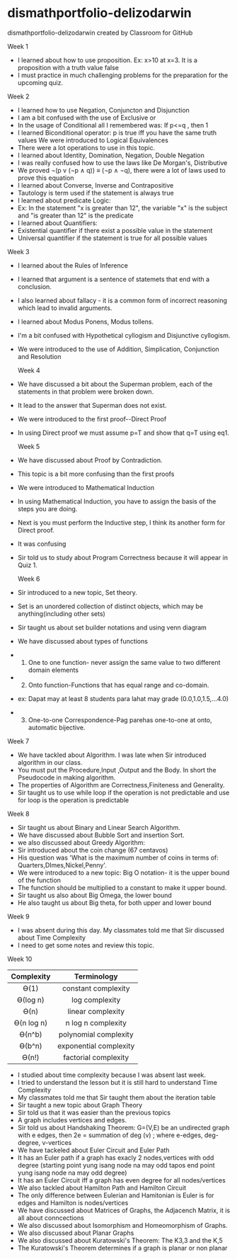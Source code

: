 # dismathportfolio-delizodarwin
dismathportfolio-delizodarwin created by Classroom for GitHub

  Week 1
- I learned about how to use proposition.
   Ex: x>10 at x=3. It is a proposition with a truth value false
- I must practice in much challenging problems for the preparation for the upcoming quiz.

Week 2
- I learned how to use Negation, Conjuncton and Disjunction
- I am a bit confused with the use of Exclusive or
- In the usage of Conditional all I remembered was: 
   If p<=q , then 1
- I learned Biconditional operator: 
  p is true iff you have the same truth values
  We were introduced to Logical Equivalences
- There were a lot operations to use in this topic.
- I learned about Identity, Domination, Negation, Double Negation
- I was really confused how to use the laws like De Morgan's, Distributive
- We proved ¬(p v (¬p ∧ q)) ≡ (¬p ∧ ¬q), there were a lot of laws used to prove this equation
- I learned about Converse, Inverse and Contrapositive
- Tautology is term used if the statement is always true
- I learned about predicate Logic:
-   Ex: In the statement "x is greater than 12", the variable "x" is the subject and "is greater than 12" is the predicate
- I learned about Quantifiers: 
-  Existential quantifier if there exist a possible value in the statement 
-  Universal quantifier if the statement is true for all possible values
   
  Week 3
- I learned about the Rules of Inference
- I learned that argument is a sentence of statemets that end with a conclusion.
- I also learned about fallacy - it is a common form of incorrect reasoning which lead to invalid arguments.
- I learned about Modus Ponens, Modus tollens.
- I'm a bit confused with Hypothetical cyllogism and Disjunctive cyllogism.
-  We were introduced to the use of Addition, Simplication, Conjunction and Resolution
 
   Week 4
- We have discussed a bit about the Superman problem, each of the statements in that problem were broken down.
- It lead to the answer that Superman does not exist.
- We were introduced to the first proof--Direct Proof
- In using Direct proof we must assume p=T and show that q=T using eq1.

  Week 5
- We have discussed about Proof by Contradiction.
- This topic is a bit more confusing than the first proofs
- We were introduced to Mathematical Induction
- In using Mathematical Induction, you have to assign the basis of the steps you are doing.
- Next is you must perform the Inductive step, I think its another form for Direct proof.
- It was confusing
- Sir told us to study about Program Correctness because it will appear in Quiz 1.

  Week 6
- Sir introduced to a new topic, Set theory.
- Set is an unordered collection of distinct objects, which may be anything(including other sets)
- Sir taught us about set builder notations and using venn diagram
- We have discussed about types of functions
-   1. One to one function- never assign the same value to two different domain elements
-   2. Onto function-Functions that has equal range and co-domain.
-    ex: Dapat may at least 8 students para lahat may grade (0.0,1.0,1.5,...4.0)
-   3. One-to-one Correspondence-Pag parehas one-to-one at onto, automatic bijective.

  Week 7
- We have tackled about Algorithm. I was late when Sir introduced algorithm in our class.
- You must put the Procedure,Input ,Output and the Body. In short the Pseudocode in making algorithm.
- The properties of Algorithm are Correctness,Finiteness and Generality.
- Sir taught us to use while loop if the operation is not predictable and use for loop is the operation is predictable

Week 8
- Sir taught us about Binary and Linear Search Algorithm.
- We have discussed about Bubble Sort and insertion Sort.
- we also discussed about Greedy Algorithm:
- Sir introduced about the coin change (67 centavos)
- His question was 'What is the maximum number of coins in terms of: Quarters,DImes,Nickel,Penny'.
- We were introduced to a new topic: Big O notation- it is the upper bound of the function
- The function should be multiplied to a constant to make it upper bound.
- Sir taught us also about Big Omega, the lower bound
- He also taught us about Big theta, for both upper and lower bound
   
Week 9
- I was absent during this day. My classmates told me that Sir discussed about Time Complexity
- I need to get some notes and review this topic.


Week 10

| Complexity | Terminology |
| :---: | :---: |
| ϴ(1) | constant complexity |
| ϴ(log n) | log complexity |
| ϴ(n) | linear complexity |
| ϴ(n log n) | n log n complexity |
| ϴ(n^b) | polynomial complexity |
| ϴ(b^n) | exponential complexity |
| ϴ(n!) | factorial complexity |
- I studied about time complexity because I was absent last week.
- I tried to understand the lesson but it is still hard to understand Time Complexity
- My classmates told me that Sir taught them about the iteration table
- Sir taught a new topic about Graph Theory
- Sir told us that it was easier than the previous topics
- A graph includes vertices and edges.
- Sir told us about Handshaking Theorem:
    G=(V,E) be an undirected graph with e edges, then
    2e = summation of deg (v) ; where e-edges, deg-degree, v-vertices
- We have tackeled about Euler Circuit and Euler Path
- It has an Euler path if a graph has exacly 2 nodes,vertices with odd degree (starting point yung isang node na may odd tapos end point yung isang node na may odd degree)
- It has an Euler Circuit iff a graph has even degree for all nodes/vertices
- We also tackled about Hamilton Path and Hamilton Circuit
- The only difference between Eulerian and Hamitonian is Euler is for edges and Hamilton is nodes/vertices
- We have discussed about Matrices of Graphs, the Adjacench Matrix, it is all about conncections
- We also discussed about Isomorphism and Homeomorphism of Graphs.
- We also discussed about Planar Graphs
- We also discussed about Kuratowski's Theorem: The K3,3 and the K,5
- The Kuratowski's Theorem determines if a graph is planar or non planar


